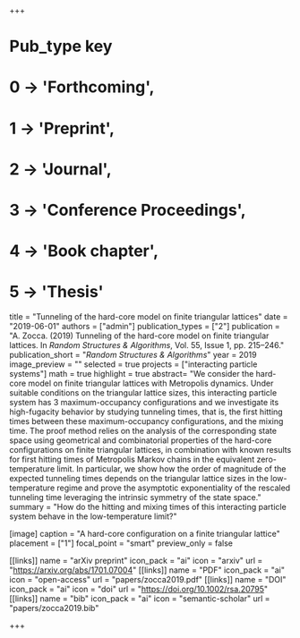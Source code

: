+++
# Pub_type key
# 0 -> 'Forthcoming',
# 1 -> 'Preprint',
# 2 -> 'Journal',
# 3 -> 'Conference Proceedings',
# 4 -> 'Book chapter',
# 5 -> 'Thesis'

title = "Tunneling of the hard-core model on finite triangular lattices"
date = "2019-06-01"
authors = ["admin"]
publication_types = ["2"]
publication =  "A. Zocca. (2019) Tunneling of the hard-core model on finite triangular lattices. In _Random Structures & Algorithms_, Vol. 55, Issue 1, pp. 215–246."
publication_short = "_Random Structures & Algorithms_"
year = 2019
image_preview = ""
selected = true
projects = ["interacting particle systems"]
math = true
highlight = true
abstract= "We consider the hard-core model on finite triangular lattices with Metropolis dynamics. Under suitable conditions on the triangular lattice sizes, this interacting particle system has ${3}$ maximum-occupancy configurations and we investigate its high-fugacity behavior by studying tunneling times, that is, the first hitting times between these maximum-occupancy configurations, and the mixing time. The proof method relies on the analysis of the corresponding state space using geometrical and combinatorial properties of the hard-core configurations on finite triangular lattices, in combination with known results for first hitting times of Metropolis Markov chains in the equivalent zero-temperature limit. In particular, we show how the order of magnitude of the expected tunneling times depends on the triangular lattice sizes in the low-temperature regime and prove the asymptotic exponentiality of the rescaled tunneling time leveraging the intrinsic symmetry of the state space."
summary = "How do the hitting and mixing times of this interacting particle system behave in the low-temperature limit?"

[image]
  caption = "A hard-core configuration on a finite triangular lattice"
  placement = ["1"]
  focal_point = "smart"
  preview_only = false

[[links]]
  name = "arXiv preprint"
  icon_pack = "ai"
  icon = "arxiv"
  url = "https://arxiv.org/abs/1701.07004"
[[links]]
  name = "PDF"
  icon_pack = "ai"
  icon = "open-access"
  url = "papers/zocca2019.pdf"
[[links]]
  name = "DOI"
  icon_pack = "ai"
  icon = "doi"
  url = "https://doi.org/10.1002/rsa.20795"
[[links]]
  name = "bib"
  icon_pack = "ai"
  icon = "semantic-scholar"
  url = "papers/zocca2019.bib"

+++
